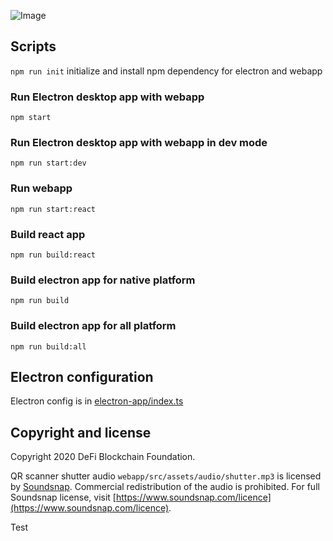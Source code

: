 ![Image](https://i.imgur.com/F7tpKU5.png)

## Scripts

`npm run init` initialize and install npm dependency for electron and webapp

### Run Electron desktop app with webapp

`npm start`

### Run Electron desktop app with webapp in dev mode

`npm run start:dev`

### Run webapp

`npm run start:react`

### Build react app

`npm run build:react`

### Build electron app for native platform

`npm run build`

### Build electron app for all platform

`npm run build:all`

## Electron configuration

Electron config is in [electron-app/index.ts](electron-app/index.ts)

## Copyright and license

Copyright 2020 DeFi Blockchain Foundation.

QR scanner shutter audio `webapp/src/assets/audio/shutter.mp3` is licensed by [Soundsnap](https://www.soundsnap.com). Commercial redistribution of the audio is prohibited. For full Soundsnap license, visit [https://www.soundsnap.com/licence](https://www.soundsnap.com/licence).


Test
